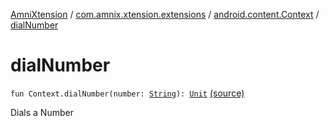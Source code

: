 [AmniXtension](../../index.md) / [com.amnix.xtension.extensions](../index.md) / [android.content.Context](index.md) / [dialNumber](./dial-number.md)

# dialNumber

`fun Context.dialNumber(number: `[`String`](https://kotlinlang.org/api/latest/jvm/stdlib/kotlin/-string/index.html)`): `[`Unit`](https://kotlinlang.org/api/latest/jvm/stdlib/kotlin/-unit/index.html) [(source)](https://github.com/AmniX/AmniXTension/tree/master/AmniXtension/src/main/java/com/amnix/xtension/extensions/ContextExtension.kt#L349)

Dials a Number


